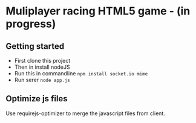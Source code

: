 # Muliplayer racing HTML5 game - (in progress)

## Getting started
* First clone this project
* Then in install nodeJS
* Run this in commandline `npm install socket.io mime`
* Run serer `node app.js`

## Optimize js files
Use requirejs-optimizer to merge the javascript files from client.
